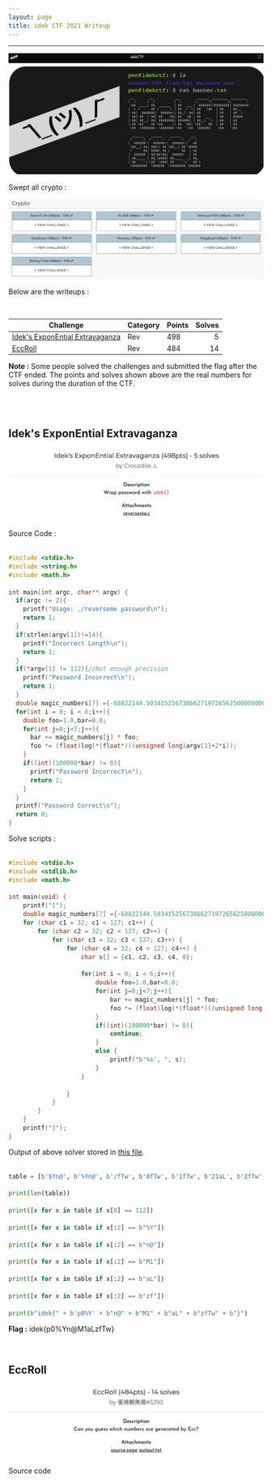 ```yaml
---
layout: page
title: idek CTF 2021 Writeup
---
```

<hr/>

![idek 2021 Writeup](/assets/img/ctfImages/2021/idek2021/logo.png)

Swept all crypto :

![idek 2021 Writeup](/assets/img/ctfImages/2021/idek2021/img1.png)

Below are the writeups :

<br/>

| Challenge | Category | Points | Solves | 
| ------------- |  ------- | --- | ---: |
|[Idek's ExponEntial Extravaganza](#idek's-exponEntial-extravaganza) | Rev | 498 | 5 | 
|[EccRoll](#eccroll) | Rev | 484 | 14 | 

**Note :** Some people solved the challenges and submitted the flag after the CTF ended. The points and solves shown above are the real numbers for solves during the duration of the CTF.

<br/>

<br/>

## Idek's ExponEntial Extravaganza

![idek 2021 Writeup](/assets/img/ctfImages/2021/idek2021/img2.png)

Source Code :

```c

#include <stdio.h>
#include <string.h>
#include <math.h>

int main(int argc, char** argv) {
  if(argc != 2){
    printf("Usage: ./reverseme password\n");
    return 1;
  }
  if(strlen(argv[1])!=14){
    printf("Incorrect Length\n");
    return 1;
  }
  if(*argv[1] != 112){//Not enough precision
    printf("Password Incorrect\n");
    return 1;
  }
  double magic_numbers[7] ={-68822144.50341525673866271972656250000000000000000000000000, 56777293.39031631499528884887695312500000000000000000000000, -3274524.75536667229607701301574707031250000000000000000000, -85761.51255339206545613706111907958984375000000000000000, 8443.33244327564352715853601694107055664062500000000000, -166.67369627952575683593750000000000000000000000000000, 1.00000000000000000000000000000000000000000000000000, };
  for(int i = 0; i < 6;i++){
    double foo=1.0,bar=0.0;
    for(int j=0;j<7;j++){
      bar += magic_numbers[j] * foo;
      foo *= (float)log(*(float*)((unsigned long)argv[1]+2*i));
    }
    if((int)(100000*bar) != 0){
      printf("Password Incorrect\n");
      return 1;
    }
  }
  printf("Password Correct\n");
  return 0;
}

```

Solve scripts :

```c

#include <stdio.h>
#include <stdlib.h>
#include <math.h>

int main(void) {
    printf("[");
    double magic_numbers[7] ={-68822144.50341525673866271972656250000000000000000000000000, 56777293.39031631499528884887695312500000000000000000000000, -3274524.75536667229607701301574707031250000000000000000000, -85761.51255339206545613706111907958984375000000000000000, 8443.33244327564352715853601694107055664062500000000000, -166.67369627952575683593750000000000000000000000000000, 1.00000000000000000000000000000000000000000000000000, };
    for (char c1 = 32; c1 < 127; c1++) {
        for (char c2 = 32; c2 < 127; c2++) {
            for (char c3 = 32; c3 < 127; c3++) {
                for (char c4 = 32; c4 < 127; c4++) {
                    char s[] = {c1, c2, c3, c4, 0};
                    
                    for(int i = 0; i < 6;i++){
                        double foo=1.0,bar=0.0;
                        for(int j=0;j<7;j++){
                            bar += magic_numbers[j] * foo;
                            foo *= (float)log(*(float*)((unsigned long)s+2*i));
                        }
                        if((int)(100000*bar) != 0){
                            continue;
                        }
                        else {
                            printf("b'%s', ", s);
                        }
                    }

                }
            }
        }
    }
    printf("]");
}

```

Output of above solver stored in <a href="https://github.com/Angmar2722/Angmar2722.github.io/blob/master/assets/ctfFiles/2021/idek2021/rev/IdeksExponEntial%20Extravaganza/table.txt" target="_blank">this file</a>.

```py

table = [b'$Yn@', b'%Yn@', b'/fTw', b'0fTw', b'1fTw', b'21aL', b'2fTw', b'31aL', b'3fTw', b'41aL', b'4fTw', b'51aL', b'5fTw', b'61aL', b'6fTw', b'71aL', b'7fTw', b'81aL', b'8fTw', b'91aL', b'9fTw', b':1aL', b':fTw', b';1aL', b';fTw', b'<1aL', b'<fTw', b'=1aL', b'=fTw', b'>1aL', b'>fTw', b'?1aL', b'?fTw', b'@1aL', b'@fTw', b'A1aL', b'AfTw', b'B1aL', b'BfTw', b'C1aL', b'CfTw', b'D1aL', b'DfTw', b'E1aL', b'EfTw', b'F1aL', b'FfTw', b'G1aL', b'GfTw', b'H1aL', b'HfTw', b'I1aL', b'IfTw', b'J1aL', b'JfTw', b'K1aL', b'KfTw', b'L1aL', b'LfTw', b'M1aL', b'MfTw', b'NfTw', b'OfTw', b'PfTw', b'QfTw', b'RfTw', b'SLzf', b'SfTw', b'TLzf', b'TfTw', b'ULzf', b'UfTw', b'VLzf', b'VfTw', b'WLzf', b'WfTw', b'XLzf', b'XfTw', b'YLzf', b'YfTw', b'ZLzf', b'ZfTw', b'[Lzf', b'[fTw', b'\Lzf', b'\fTw', b']Lzf', b']fTw', b'^Lzf', b'^fTw', b'_Lzf', b'_fTw', b'`Lzf', b'`fTw', b'a0%Y', b'aLzf', b'afTw', b'b0%Y', b'bLzf', b'bfTw', b'c0%Y', b'cLzf', b'cfTw', b'd0%Y', b'dLzf', b'dfTw', b'e0%Y', b'eLzf', b'efTw', b'f0%Y', b'fLzf', b'ffTw', b'g0%Y', b'gLzf', b'gfTw', b'h0%Y', b'hLzf', b'hfTw', b'i0%Y', b'iLzf', b'ifTw', b'j0%Y', b'jLzf', b'jfTw', b'k0%Y', b'kLzf', b'kfTw', b'l0%Y', b'lLzf', b'lfTw', b'm0%Y', b'm@M1', b'mLzf', b'mfTw', b'n0%Y', b'n@M1', b'nLzf', b'nfTw', b'o0%Y', b'o@M1', b'oLzf', b'ofTw', b'p0%Y', b'p@M1', b'pLzf', b'pfTw', b'q0%Y', b'q@M1', b'qLzf', b'qfTw', b'r0%Y', b'r@M1', b'rLzf', b'rfTw', b's0%Y', b's@M1', b'sLzf', b'sfTw', b't0%Y', b't@M1', b'tLzf', b'tfTw', b'u0%Y', b'u@M1', b'uLzf', b'ufTw', b'v0%Y', b'v@M1', b'vLzf', b'vfTw', b'w0%Y', b'w@M1', b'wLzf', b'wfTw', b'x0%Y', b'x@M1', b'xLzf', b'xfTw', b'y0%Y', b'y@M1', b'yLzf', b'yfTw', b'z0%Y', b'z@M1', b'zLzf', b'zfTw', b'{0%Y', b'{@M1', b'{Lzf', b'{fTw', b'|0%Y', b'|@M1', b'|Lzf', b'|fTw', b'}0%Y', b'}@M1', b'}Lzf', b'}fTw', b'~0%Y', b'~@M1', b'~Lzf', b'~fTw', ]

print(len(table))

print([x for x in table if x[0] == 112])

print([x for x in table if x[:2] == b"%Y"])

print([x for x in table if x[:2] == b"n@"])

print([x for x in table if x[:2] == b"M1"])

print([x for x in table if x[:2] == b"aL"])

print([x for x in table if x[:2] == b"zf"])

print(b"idek{" + b'p0%Y' + b"n@" + b"M1" + b"aL" + b"zfTw" + b"}")

```

<p> <b>Flag :</b> idek{p0%Yn@M1aLzfTw} </p>

<br/>

## EccRoll

![idek 2021 Writeup](/assets/img/ctfImages/2021/idek2021/img3.png)

Source code


